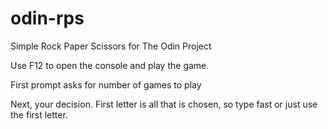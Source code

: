# odin-rps
Simple Rock Paper Scissors for The Odin Project

Use F12 to open the console and play the game.

First prompt asks for number of games to play

Next, your decision. First letter is all that is chosen, so type fast or just use the first letter.